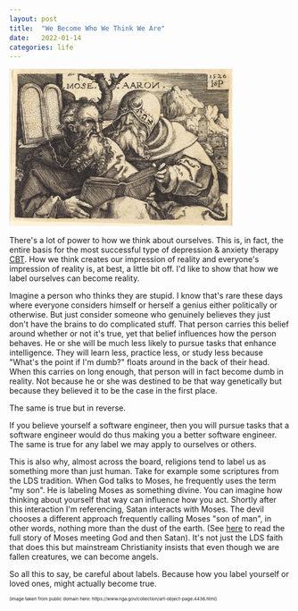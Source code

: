 ```yaml
---
layout: post
title:  "We Become Who We Think We Are"
date:   2022-01-14
categories: life
---
```


<p align="left">
<img src="/assets/2022-01-14/moses.jpeg" style="width:400px" />
</p>

There's a lot of power to how we think about ourselves. This is, in fact, the entire basis for the most successful type of depression & anxiety therapy <a href="https://en.wikipedia.org/wiki/Cognitive_behavioral_therapy">CBT</a>. How we think creates our impression of reality and everyone's impression of reality is, at best, a little bit off. I'd like to show that how we label ourselves can become reality.

Imagine a person who thinks they are stupid. I know that's rare these days where everyone considers himself or herself a genius either politically or otherwise. But just consider someone who genuinely believes they just don't have the brains to do complicated stuff. That person carries this belief around whether or not it's true, yet that belief influences how the person behaves. He or she will be much less likely to pursue tasks that enhance intelligence. They will learn less, practice less, or study less because "What's the point if I'm dumb?" floats around in the back of their head. When this carries on long enough, that person will in fact become dumb in reality. Not because he or she was destined to be that way genetically but because they believed it to be the case in the first place.

The same is true but in reverse.

If you believe yourself a software engineer, then you will pursue tasks that a software engineer would do thus making you a better software engineer. The same is true for any label we may apply to ourselves or others. 

This is also why, almost across the board, religions tend to label us as something more than just human. Take for example some scriptures from the LDS tradition. When God talks to Moses, he frequently uses the term "my son". He is labeling Moses as something divine. You can imagine how thinking about yourself that way can influence how you act. Shortly after this interaction I'm referencing, Satan interacts with Moses. The devil chooses a different approach frequently calling Moses "son of man", in other words, nothing more than the dust of the earth. (See <a href="https://abn.churchofjesuschrist.org/study/scriptures/pgp/moses/1?lang=eng">here</a> to read the full story of Moses meeting God and then Satan). It's not just the LDS faith that does this but mainstream Christianity insists that even though we are fallen creatures, we can become angels.

So all this to say, be careful about labels. Because how you label yourself or loved ones, might actually become true.

<p style="font-size:8px">
(image taken from public domain here: https://www.nga.gov/collection/art-object-page.4436.html)
</p>